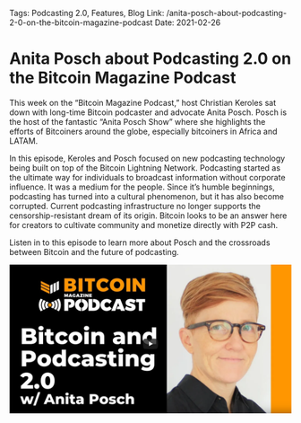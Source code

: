 Tags: Podcasting 2.0, Features, Blog
Link: /anita-posch-about-podcasting-2-0-on-the-bitcoin-magazine-podcast
Date: 2021-02-26

# Anita Posch about Podcasting 2.0 on the Bitcoin Magazine Podcast

This week on the “Bitcoin Magazine Podcast,” host Christian Keroles sat down with long-time Bitcoin podcaster and advocate Anita Posch. Posch is the host of the fantastic “Anita Posch Show” where she highlights the efforts of Bitcoiners around the globe, especially bitcoiners in Africa and LATAM. 

In this episode, Keroles and Posch focused on new podcasting technology being built on top of the Bitcoin Lightning Network. Podcasting started as the ultimate way for individuals to broadcast information without corporate influence. It was a medium for the people. Since it’s humble beginnings, podcasting has turned into a cultural phenomenon, but it has also become corrupted. Current podcasting infrastructure no longer supports the censorship-resistant dream of its origin. Bitcoin looks to be an answer here for creators to cultivate community and monetize directly with P2P cash. 

Listen in to this episode to learn more about Posch and the crossroads between Bitcoin and the future of podcasting. 

[![Anita Posch about Podcasting 2.0 on Bitcoin Magazine](assets/_F007-Bitcoin-Magazine-Podcasting20.png)](https://youtu.be/8TGKcKonM20)

